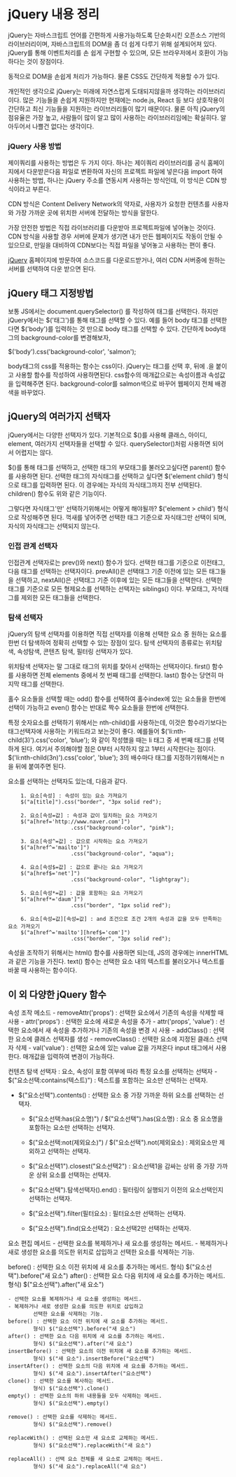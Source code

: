 # jQuery 내용 정리

jQuery는 자바스크립트 언어를 간편하게 사용가능하도록 단순화시킨 오픈소스 기반의 라이브러리이며, 자바스크립트의 DOM을 좀 더 쉽게 다루기 위해 설계되어져 있다. jQuery를 통해 이벤트처리를 손 쉽게 구현할 수 있으며, 모든 브라우저에서 호환이 가능하다는 것이 장점이다.

동적으로 DOM을 손쉽게 처리가 가능하다. 물론 CSS도 간단하게 적용할 수가 있다.

개인적인 생각으로 jQuery는 미래에 자연스럽게 도태되지않을까 생각하는 라이브러리이다. 많은 기능들을 손쉽게 지원하지만 현재에는 node.js, React 등 보다 상호작용이 간단하고 최신 기능들을 지원하는 라이브러리들이 많기 때문이다. 물론 아직 jQuery의 점유율은 가장 높고, 사람들이 많이 알고 많이 사용하는 라이브러리임에는 확실히다. 알아두어서 나쁠건 없다는 생각이다.

### jQuery 사용 방법

제이쿼리를 사용하는 방법은 두 가지 이다. 하나는 제이쿼리 라이브러리를 공식 홈페이지에서 다운받은다음 파일로 변환하여 자신의 프로젝트 파일에 넣은다음 import 하여 사용하는 방법, 하나는 jQuery 주소를 연동시켜 사용하는 방식인데, 이 방식은 CDN 방식이라고 부른다.

CDN 방식은 Content Delivery Network의 약자로, 사용자가 요청한 컨텐츠를 사용자와 가장 가까운 곳에 위치한 서버에 전달하는 방식을 말한다.

가장 안전한 방법은 직접 라이브러리를 다운받아 프로젝트파일에 넣어놓는 것이다. CDN 방식을 사용할 경우 서버에 문제가 생기면 내가 만든 웹페이지도 작동이 안될 수 있으므로, 만일을 대비하여 CDN보다는 직접 파일을 넣어놓고 사용하는 편이 좋다.

[jQuery](https://jquery.com/download/) 홈페이지에 방문하여 소스코드를 다운로드받거나, 여러 CDN 서버중에 원하는 서버를 선택하여 다운 받으면 된다.

## jQuery 태그 지정방법

보통 JS에서는 document.querySelector() 를 작성하여 태그를 선택한다. 하지만 jQuery에서는 $('태그')를 통해 태그를 선택할 수 있다. 예를 들어 body 태그를 선택한다면 $('body')를 입력하는 것 만으로 body 태그를 선택할 수 있다. 간단하게 body태그의 background-color를 변경해보자,

$('body').css('background-color', 'salmon');

body태그의 css를 적용하는 함수는 css이다. jQuery는 태그를 선택 후, 뒤에 .을 붙이고 사용할 함수를 작성하여 사용하면된다. css함수의 매개값으로는 속성이름과 속성값을 입력해주면 된다. background-color를 salmon색으로 바꾸어 웹페이지 전체 배경색을 바꾸었다.

## jQuery의 여러가지 선택자

jQuery에서는 다양한 선택자가 있다. 기본적으로 $()를 사용해 클래스, 아이디, element, 여러가지 선택자들을 선택할 수 있다. querySelector()처럼 사용하면 되어서 어렵지는 않다.

$()를 통해 태그를 선택하고, 선택한 태그의 부모태그를 불러오고싶다면 parent() 함수를 사용하면 된다. 선택한 태그의 자식태그를 선택하고 싶다면 $('element child') 형식으로 태그를 입력하면 된다. 이 경우에는 자식의 자식태그까지 전부 선택된다. children() 함수도 위와 같은 기능이다.

그렇다면 자식태그'만' 선택하기위해서는 어떻게 해야될까? $('element > child') 형식으로 작성해주면 된다. 꺽새를 넣어주면 선택한 태그 기준으로 자식태그만 선택이 되며, 자식의 자식태그는 선택되지 않는다.

### 인접 관계 선택자

인접관계 선택자로는 prev()와 next() 함수가 있다. 선택한 태그를 기준으로 이전태그, 다음 태그를 선택하는 선택자이다. prevAll()은 선택태그 기준 이전에 있는 모든 태그들을 선택하고, nextAll()은 선택태그 기준 이후에 있는 모든 태그들을 선택한다.
선택한 태그를 기준으로 모든 형제요소를 선택하는 선택자는 siblings() 이다. 부모태그, 자식태그를 제외한 모든 태그들을 선택한다.

### 탐색 선택자

jQuery의 탐색 선택자를 이용하면 직접 선택자를 이용해 선택한 요소 중 원하는 요소를 한번 더 탐색하여 정확히 선택할 수 있는 장점이 있다.
탐색 선택자의 종류로는 위치탐색, 속성탐색, 콘텐츠 탐색, 필터링 선택자가 있다.

위치탐색 선택자는 말 그대로 태그의 위치를 찾아서 선택하는 선택자이다.
first() 함수를 사용하면 전체 elements 중에서 첫 번째 태그를 선택한다.
last() 함수는 당연히 마지막 태그를 선택한다.

홀수 요소들을 선택할 때는 odd() 함수를 선택하여 홀수index에 있는 요소들을 한번에 선택이 가능하고 even() 함수는 반대로 짝수 요소들을 한번에 선택한다.

특정 숫자요소를 선택하기 위해서는 nth-child()를 사용하는데, 이것은 함수라기보다는 태그선택자에 사용하는 키워드라고 보는것이 좋다.
예를들어 $('li:nth-child(3)').css('color', 'blue'); 와 같이 작성했을 때는 li 태그 중 세 번째 태그를 선택하게 된다. 여기서 주의해야할 점은 0부터 시작하지 않고 1부터 시작한다는 점이다.
$('li:nth-child(3n)').css('color', 'blue'); 3의 배수마다 태그를 지정하기위해서는 n을 뒤에 붙여주면 된다.

요소를 선택하는 선택자도 있는데, 다음과 같다.

    	1. 요소[속성] : 속성이 있는 요소 가져요기
    	$("a[title]").css("border", "3px solid red");

    	2. 요소[속성=값] : 속성과 값이 일치하는 요소 가져오기
    	$("a[href='http://www.naver.com']")
    					.css("background-color", "pink");

    	3. 요소[속성^=값] : 값으로 시작하는 요소 가져오기
    	$("a[href^='mailto']")
    					.css("background-color", "aqua");

    	4. 요소[속성$=값] : 값으로 끝나는 요소 가져오기
    	$("a[href$='net']")
    					.css("background-color", "lightgray");

    	5. 요소[속성*=값] : 값을 포함하는 요소 가져오기
    	$("a[href*='daum']")
    					.css("border", "1px solid red");

    	6. 요소[속성=값][속성=값] : and 조건으로 조건 2개의 속성과 값을 모두 만족하는 요소 가져오기
        $("a[href^='mailto'][href$='com']")
        				.css("border", "3px solid red");

속성을 조작하기 위해서는 html() 함수를 사용하면 되는데, JS의 경우에는 innerHTML과 같은 기능을 가진다. text() 함수는 선택한 요소 내의 텍스트를 불러오거나 텍스트를 바꿀 때 사용하는 함수이다.

## 이 외 다양한 jQuery 함수

속성 조작 메소드 - removeAttr('props') : 선택한 요소에서 기존의 속성을 삭제할 때 사용 - attr('props') : 선택한 요소에 새로운 속성을 추가 - attr('props', 'value') : 선택한 요소에서 새 속성을 추가하거나 기존의 속성을 변경 시 사용 - addClass() : 선택한 요소에 클래스 선택자를 생성 - removeClass() : 선택한 요소에 지정된 클래스 선택자 삭제 - val('value') : 선택한 요소에 있는 value 값을 가져온다 input 태그에서 사용한다. 매개값을 입력하여 변경이 가능하다.

컨텐츠 탐색 선택자 : 요소, 속성이 포함 여부에 따라 특정 요소를 선택하는 선택자 - $("요소선택:contains(텍스트)")
: 텍스트를 포함하는 요소만 선택하는 선택자.
  
 - $("요소선택").contents()
: 선택한 요소 중 가장 가까운 하위 요소를 선택하는 선택자.

    - $("요소선택:has(요소명)") / $("요소선택").has(요소명)
       : 요소 중 요소명을 포함하는 요소만 선택하는 선택자.

    - $("요소선택:not(제외요소)") / $("요소선택").not(제외요소)
       : 제외요소만 제외하고 선택하는 선택자.

    - $("요소선택1").closest("요소선택2")
       : 요소선택1을 감싸는 상위 중 가장 가까운 상위 요소를 선택하는 선택자.

    - $("요소선택").탐색선택자().end()
       : 필터링이 실행되기 이전의 요소선택인지 선택하는 선택자.

    - $("요소선택").filter(필터요소)
       : 필터요소만 선택하는 선택자.

    - $("요소선택").find(요소선택2)
       : 요소선택2만 선택하는 선택자.

요소 편집 메서드 - 선택한 요소를 복제하거나 새 요소를 생성하는 메서드. - 복제하거나 새로 생성한 요소를 의도한 위치로 삽입하고
선택한 요소를 삭제하는 기능.
  
 before() : 선택한 요소 이전 위치에 새 요소를 추가하는 메서드.
형식) $("요소선택").before("새 요소")
after() : 선택한 요소 다음 위치에 새 요소를 추가하는 메서드.
형식) $("요소선택").after("새 요소")

    - 선택한 요소를 복제하거나 새 요소를 생성하는 메서드.
    - 복제하거나 새로 생성한 요소를 의도한 위치로 삽입하고
            선택한 요소를 삭제하는 기능.
    before() : 선택한 요소 이전 위치에 새 요소를 추가하는 메서드.
            형식) $("요소선택").before("새 요소")
    after() : 선택한 요소 다음 위치에 새 요소를 추가하는 메서드.
            형식) $("요소선택").after("새 요소")
    insertBefore() : 선택한 요소의 이전 위치에 새 요소를 추가하는 메서드.
            형식) $("새 요소").insertBefore("요소선택")
    insertAfter() : 선택한 요소의 다음 위치에 새 요소를 추가하는 메서드.
            형식) $("새 요소").insertAfter("요소선택")
    clone() : 선택한 요소를 복사하는 메서드.
            형식) $("요소선택").clone()
    empty() : 선택한 요소의 하위 내용들을 모두 삭제하는 메서드.
        	형식) $("요소선택").empty()

    remove() : 선택한 요소를 삭제하는 메서드.
            형식) $("요소선택").remove()

    replaceWith() : 선택된 요소만 새 요소로 교체하는 메서드.
    	    형식) $("요소선택").replaceWith("새 요소")

    replaceAll() : 선택 요소 전체를 새 요소로 교체하는 메서드.
    	    형식) $("새 요소").replaceAll("새 요소")
